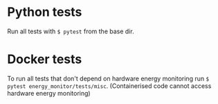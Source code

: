 # Python tests

Run all tests with `$ pytest` from the base dir.

# Docker tests

To run all tests that don't depend on hardware energy monitoring run `$ pytest energy_monitor/tests/misc`. (Containerised code cannot access hardware energy monitoring)
